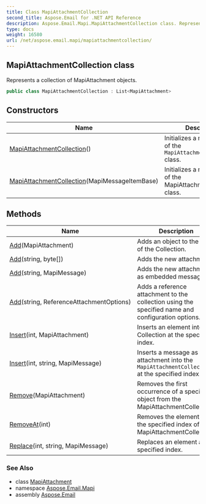 ```yaml
---
title: Class MapiAttachmentCollection
second_title: Aspose.Email for .NET API Reference
description: Aspose.Email.Mapi.MapiAttachmentCollection class. Represents a collection of MapiAttachment objects
type: docs
weight: 16580
url: /net/aspose.email.mapi/mapiattachmentcollection/
---
```

## MapiAttachmentCollection class

Represents a collection of MapiAttachment objects.

```csharp
public class MapiAttachmentCollection : List<MapiAttachment>
```

## Constructors

| Name | Description |
| --- | --- |
| [MapiAttachmentCollection](mapiattachmentcollection/#constructor)() | Initializes a new instance of the `MapiAttachmentCollection` class. |
| [MapiAttachmentCollection](mapiattachmentcollection/#constructor_1)(MapiMessageItemBase) | Initializes a new instance of the MapiAttachmentCollection class. |

## Methods

| Name | Description |
| --- | --- |
| [Add](../../aspose.email.mapi/mapiattachmentcollection/add/#add)(MapiAttachment) | Adds an object to the end of the Collection. |
| [Add](../../aspose.email.mapi/mapiattachmentcollection/add/#add_4)(string, byte[]) | Adds the new attachment. |
| [Add](../../aspose.email.mapi/mapiattachmentcollection/add/#add_2)(string, MapiMessage) | Adds the new attachment as embedded message. |
| [Add](../../aspose.email.mapi/mapiattachmentcollection/add/#add_3)(string, ReferenceAttachmentOptions) | Adds a reference attachment to the collection using the specified name and configuration options. |
| [Insert](../../aspose.email.mapi/mapiattachmentcollection/insert/#insert)(int, MapiAttachment) | Inserts an element into the Collection at the specified index. |
| [Insert](../../aspose.email.mapi/mapiattachmentcollection/insert/#insert_2)(int, string, MapiMessage) | Inserts a message as attachment into the `MapiAttachmentCollection` at the specified index. |
| [Remove](../../aspose.email.mapi/mapiattachmentcollection/remove/#remove)(MapiAttachment) | Removes the first occurrence of a specific object from the MapiAttachmentCollection. |
| [RemoveAt](../../aspose.email.mapi/mapiattachmentcollection/removeat/#removeat)(int) | Removes the element at the specified index of the MapiAttachmentCollection. |
| [Replace](../../aspose.email.mapi/mapiattachmentcollection/replace/)(int, string, MapiMessage) | Replaces an element at the specified index. |

### See Also

* class [MapiAttachment](../mapiattachment/)
* namespace [Aspose.Email.Mapi](../../aspose.email.mapi/)
* assembly [Aspose.Email](../../)


